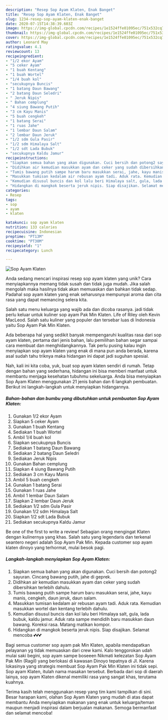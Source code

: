 ```yaml
---
description: "Resep Sop Ayam Klaten, Enak Banget"
title: "Resep Sop Ayam Klaten, Enak Banget"
slug: 1234-resep-sop-ayam-klaten-enak-banget
date: 2020-07-15T14:38:39.603Z
image: https://img-global.cpcdn.com/recipes/1e1524ffe01095ec/751x532cq70/sop-ayam-klaten-foto-resep-utama.jpg
thumbnail: https://img-global.cpcdn.com/recipes/1e1524ffe01095ec/751x532cq70/sop-ayam-klaten-foto-resep-utama.jpg
cover: https://img-global.cpcdn.com/recipes/1e1524ffe01095ec/751x532cq70/sop-ayam-klaten-foto-resep-utama.jpg
author: Leonard May
ratingvalue: 4.1
reviewcount: 13
recipeingredient:
- "1/2 ekor Ayam"
- "5 ceker Ayam"
- "1 buah Kentang"
- "1 buah Wortel"
- "1/4 buah kol"
- "secukupnya Buncis"
- "1 batang Daun Bawang"
- "2 batang Daun Seledri"
- " Jeruk Nipis"
- " Bahan cemplung"
- "4 siung Bawang Putih"
- "3 cm Kayu Manis"
- "5 buah cengkeh"
- "1 batang Serai"
- "1 ruas Jahe"
- "1 lembar Daun Salam"
- "2 lembar Daun Jeruk"
- "1/2 sdm Gula Pasir"
- "1/2 sdm Himalaya Salt"
- "1/2 sdt Lada Bubuk"
- "secukupnya Kaldu Jamur"
recipeinstructions:
- "Siapkan semua bahan yang akan digunakan. Cuci bersih dan potong2 sayuran. Cincang bawang putih, jahe di geprek."
- "Didihkan air kemudian masukkan ayam dan ceker yang sudah dibersihkan terlebih dahulu."
- "Tumis bawang putih sampe harum baru masukkan serai, jahe, kayu manis, cengkeh, daun jeruk, daun salam."
- "Masukkan tumisan kedalam air rebusan ayam tadi. Aduk rata. Kemudian masukkan wortel dan kentang terlebih dahulu."
- "Kemudian disusul buncis dan kol lalu beri Himalaya salt, gula, lada bubuk, kaldu jamur. Aduk rata sampe mendidih baru masukkan daun bawang. Koreksi rasa. Matang matikan kompor."
- "Hidangkan di mangkok beserta jeruk nipis. Siap disajikan. Selamat mencoba 💕💕💕"
categories:
- Resep
tags:
- sop
- ayam
- klaten

katakunci: sop ayam klaten 
nutrition: 133 calories
recipecuisine: Indonesian
preptime: "PT13M"
cooktime: "PT30M"
recipeyield: "1"
recipecategory: Lunch

---
```



![Sop Ayam Klaten](https://img-global.cpcdn.com/recipes/1e1524ffe01095ec/751x532cq70/sop-ayam-klaten-foto-resep-utama.jpg)

Anda sedang mencari inspirasi resep sop ayam klaten yang unik? Cara menyiapkannya memang tidak susah dan tidak juga mudah. Jika salah mengolah maka hasilnya tidak akan memuaskan dan bahkan tidak sedap. Padahal sop ayam klaten yang enak seharusnya mempunyai aroma dan cita rasa yang dapat memancing selera kita.

Salah satu menu keluarga yang wajib ada dan dicoba rasanya. jadi tidak perlu keluar untuk kuliner sop ayam Pak Min Klaten. Life of Riley oleh Kevin MacLeod. Salah satu kuliner yang populer dan tersebar luas di Indonesia yaitu Sop Ayam Pak Min Klaten.

Ada beberapa hal yang sedikit banyak mempengaruhi kualitas rasa dari sop ayam klaten, pertama dari jenis bahan, lalu pemilihan bahan segar sampai cara membuat dan menghidangkannya. Tak perlu pusing kalau ingin menyiapkan sop ayam klaten yang enak di mana pun anda berada, karena asal sudah tahu triknya maka hidangan ini dapat jadi suguhan spesial.


Nah, kali ini kita coba, yuk, buat sop ayam klaten sendiri di rumah. Tetap dengan bahan yang sederhana, hidangan ini bisa memberi manfaat untuk membantu menjaga kesehatan tubuhmu sekeluarga. Anda bisa menyiapkan Sop Ayam Klaten menggunakan 21 jenis bahan dan 6 langkah pembuatan. Berikut ini langkah-langkah untuk menyiapkan hidangannya.

<!--inarticleads1-->

##### Bahan-bahan dan bumbu yang dibutuhkan untuk pembuatan Sop Ayam Klaten:

1. Gunakan 1/2 ekor Ayam
1. Siapkan 5 ceker Ayam
1. Gunakan 1 buah Kentang
1. Sediakan 1 buah Wortel
1. Ambil 1/4 buah kol
1. Siapkan secukupnya Buncis
1. Sediakan 1 batang Daun Bawang
1. Sediakan 2 batang Daun Seledri
1. Sediakan  Jeruk Nipis
1. Gunakan  Bahan cemplung
1. Siapkan 4 siung Bawang Putih
1. Sediakan 3 cm Kayu Manis
1. Ambil 5 buah cengkeh
1. Gunakan 1 batang Serai
1. Gunakan 1 ruas Jahe
1. Ambil 1 lembar Daun Salam
1. Siapkan 2 lembar Daun Jeruk
1. Sediakan 1/2 sdm Gula Pasir
1. Gunakan 1/2 sdm Himalaya Salt
1. Siapkan 1/2 sdt Lada Bubuk
1. Sediakan secukupnya Kaldu Jamur


Be one of the first to write a review! Sebagian orang mengingat Klaten dengan kulinernya yang khas. Salah satu yang legendaris dan terkenal seantero negeri adalah Sop Ayam Pak Min. Kepada customer sop ayam klaten dinoyo yang terhormat, mulai besok pagi. 

<!--inarticleads2-->

##### Langkah-langkah menyiapkan Sop Ayam Klaten:

1. Siapkan semua bahan yang akan digunakan. Cuci bersih dan potong2 sayuran. Cincang bawang putih, jahe di geprek.
1. Didihkan air kemudian masukkan ayam dan ceker yang sudah dibersihkan terlebih dahulu.
1. Tumis bawang putih sampe harum baru masukkan serai, jahe, kayu manis, cengkeh, daun jeruk, daun salam.
1. Masukkan tumisan kedalam air rebusan ayam tadi. Aduk rata. Kemudian masukkan wortel dan kentang terlebih dahulu.
1. Kemudian disusul buncis dan kol lalu beri Himalaya salt, gula, lada bubuk, kaldu jamur. Aduk rata sampe mendidih baru masukkan daun bawang. Koreksi rasa. Matang matikan kompor.
1. Hidangkan di mangkok beserta jeruk nipis. Siap disajikan. Selamat mencoba 💕💕💕


Bagi semua customer sop ayam pak Min Klaten, apabila mendapatkan pelayanan yg tidak memuaskan dari crew kami. Kalo tenggorokan udah mulai saki begini, sop ayam sampe boseeen  Nikmati kelezatan Sop Ayam Pak Min (Ragil) yang berlokasi di kawasan Dinoyo tepatnya di Jl. Karena lokasinya yang strategis membuat Sop Ayam Pak Min Klaten ini tidak sepi. Sop ayam Klaten, itulah nama masakan tersebut. Berbada dari sop di daerah lainya, sop ayam Klaten dikenal memiliki rasa yang sangat khas, terutama kuahnya. 

Terima kasih telah menggunakan resep yang tim kami tampilkan di sini. Besar harapan kami, olahan Sop Ayam Klaten yang mudah di atas dapat membantu Anda menyiapkan makanan yang enak untuk keluarga/teman maupun menjadi inspirasi dalam berjualan makanan. Semoga bermanfaat dan selamat mencoba!
